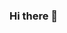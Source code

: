 ### Hi there 👋

<!--
**FadilaCendikia/FadilaCendikia** is a ✨ _special_ ✨ repository because its `README.md` (this file) appears on your GitHub profile.

Here are some ideas to get you started:

# Halo semua! 

Perkenalkan nama saya *Fadila Cendikia Muslim**.\

Saya seorang **Mahasiswa** di [Universitas Mataram](https://unram.ac.id/?amp).\
